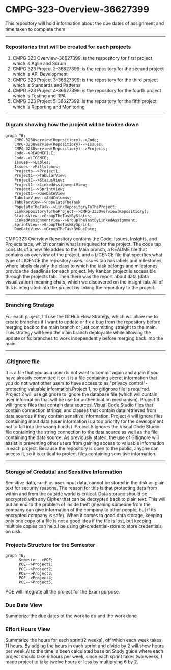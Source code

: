 <h1>CMPG-323-Overview-36627399</h1>
This repository will hold information about the due dates of assignment and time taken to complete them
<hr color= "red">


### Repositories that will be created for each projects
1) CMPG 323 Overview-36627399: is the respository for first project which is Agile and Scrum<br>
2) CMPG 323 Project 2-36627399: is the repository for the second project which is API Development<br>
3) CMPG 323 Project 3-36627399: is the repository for the third project which is Standards and Patterns<br>
4) CMPG 323 Project 4-36627399: is the repository for the fourth project which is Testing and RPA<br>
5) CMPG 323 Project 5-36627399: is the repository for the fifth project which is Reporting and Monitoring<br>
<hr color = red>

### Digram showing how the project will be broken down<br>

```mermaid
graph TB;
    CMPG-323Overview(Repositiory)-->Code;
    CMPG-323Overview(Repositiory)-->Issues;
    CMPG-323Overview(Repositiory)-->Projects;
    Code-->READMEFILE;
    Code-->LICENCE;
    Issues-->Lables;
    Issues-->Millstones;
    Projects-->Project1;
    Project1-->TabularView;
    Project1-->StatusView;
    Project1-->LinkedAssignmentView;
    Project1-->SprintView;
    Project1-->DueDateView
    TabularView-->AddColumns;
    TabularView-->PopulateTheTask
    PopulateTheTask-->LinkRepositoryToTheProject;
    LinkRepositoryToTheProject-->CMPG-323Overview(Repositiory);
    StatusView-->GroupTheTaskByStatus;
    LinkedAssignmentView-->GroupTheTastByLinkedAssignment;
    SprintView-->GroupTheTaskBySprint;
    DueDateView-->GroupTheTaskByDueDate;
```

CMPG323 Overview Repository contains the Code, Issues, Insights, and Projects tabs, which contain what is required for the project. The code tap consists of a new file added to the Main branch, a README file that contains an overview of the project, and a LICENCE file that specifies what type of LICENCE the repository uses. Issues tap has labels and milestones, where labels classify the class to which the task belongs and milestones provide the deadlines for each project. My Kanban project is accessible through the projects tab. Then there was the report about data (data visualization) meaning chats, which we discovered on the insight tab. All of this is integrated into the project by linking the repository to the project.
<hr color="red">
  
### Branching Stratage

For each project, I'll use the GitHub Flow Strategy, which will allow me to create branches if I want to update or fix a bug from the repository before merging back to the main branch or just committing straight to the main. This strategy will keep the main branch deployable while allowing the update or fix branches to work independently before merging back into the main.
<hr color="red">
 
### .GitIgnore file
It is a file that you as a user do not want to commit again and again if you have already committed it or it is a file containing secret information that you do not want other users to have access to as "privacy control"-protecting valuable information.Project 1, no gitignore file is required. Project 2 will use gitignore to ignore the database file (which will contain user information that will be use for authentication mechanism). Project 3 will ignore files that contain data sources, Visual Code Studio files that contain connection strings, and classes that contain data retrieved from data sources if they contain sensitive information. Project 4 will ignore files containing input data (user information is a top priority for the development not to fall into the wrong hands). Project 5 ignores the Visual Code Studio file containing the string connection to the data source as well as the file containing the data source. As previously stated, the use of Gitignore will assist in preventing other users from gaining access to valuable information in each project. Because the repository is open to the public, anyone can access it, so it is critical to protect files containing sensitive information.
<hr>

### Storage of Credatial and Sensitive Information
Sensitive data, such as user input data, cannot be stored in the disk as plain text for security reasons. The reason for this is that protecting data from within and from the outside world is critical. Data storage should be encrypted with any Cipher that can be decrypted back to plain text. This will put an end to the problem of inside theft (meaning someone from the company can give information of the company to other people, but if its encrypted company is safe). When it comes to good data storage, keeping only one copy of a file is not a good idea if the file is lost, but keeping multiple copies can help.I be using git-credential-store to store credentials on disk.

### Projects Structure for the Semester
```mermaid
graph TB;
      Semester-->POE;
      POE-->Project1;
      POE-->Project2;
      POE-->Project3;
      POE-->Project4;
      POE-->Project5;
```
POE will integrate all the project for the Exam purpose.

### Due Date View
Summerize the due dates of the work to do and the work done

### Effort Hours View 
Summarize the hours for each sprint(2 weeks), off which each week takes 11 hours. By adding the hours in each sprint and divide by 2 will show hours per week.Also the time is been calculated base on Study guide where each project should take 6 hours per week, since each sprint takes two weeks, I made project to take twelve hours or less by multiplying 6 by 2.
